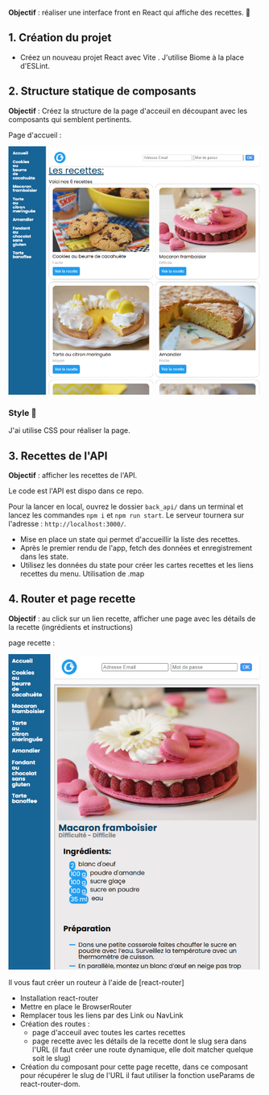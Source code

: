 **Objectif** : réaliser une interface front en React qui affiche des recettes. 💪

## 1. Création du projet

- Créez un nouveau projet React avec Vite . J'utilise Biome à la place d'ESLint.


## 2. Structure statique de composants

**Objectif** : Créez la structure de la page d'acceuil en découpant avec les composants qui semblent pertinents.

Page d'accueil :

![page acceuil](./front/public/img/page_acceuil.PNG)

### Style 🎨

J'ai utilise CSS pour réaliser la page.

## 3. Recettes de l'API

**Objectif** : afficher les recettes de l'API.

Le code est l'API est dispo dans ce repo.

Pour la lancer en local, ouvrez le dossier `back_api/` dans un terminal et lancez les commandes `npm i` et `npm run start`. Le serveur tournera sur l'adresse : `http://localhost:3000/`.


- Mise en place un state qui permet d'accueillir la liste des recettes.
- Après le premier rendu de l'app, fetch des données et enregistrement dans les state.
- Utilisez les données du state pour créer les cartes recettes et les liens recettes du menu. Utilisation de .map 


## 4. Router et page recette

**Objectif** : au click sur un lien recette, afficher une page avec les détails de la recette (ingrédients et instructions)

page recette :

![page recette](./front/public/img/page_recette.PNG)

Il vous faut créer un routeur à l'aide de [react-router]

- Installation react-router
- Mettre en place le BrowserRouter
- Remplacer tous les liens par des Link ou NavLink
- Création des routes :
  - page d'acceuil avec toutes les cartes recettes
  - page recette avec les détails de la recette dont le slug sera dans l'URL (il faut créer une route dynamique, elle doit matcher quelque soit le slug)
- Création du composant pour cette page recette, dans ce composant pour récupérer le slug de l'URL il faut utiliser la fonction useParams de react-router-dom.

